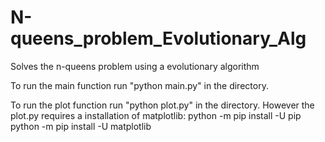# N-queens_problem_Evolutionary_Alg
Solves the n-queens problem using a evolutionary algorithm

To run the main function run "python main.py" in the directory.

To run the plot function run "python plot.py" in the directory. However the plot.py requires a installation of matplotlib:
python -m pip install -U pip
python -m pip install -U matplotlib
